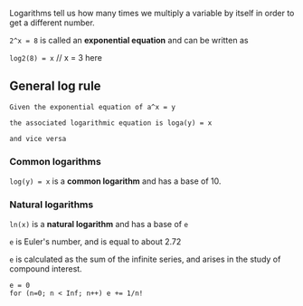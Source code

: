 Logarithms tell us how many times we multiply a variable by itself in order to get a different number.

`2^x = 8` is called an **exponential equation** and can be written as

`log2(8) = x` // x = 3 here

## General log rule

```
Given the exponential equation of a^x = y

the associated logarithmic equation is loga(y) = x

and vice versa
```

### Common logarithms

`log(y) = x` is a **common logarithm** and has a base of 10.

### Natural logarithms

`ln(x)` is a **natural logarithm** and has a base of `e`

`e` is Euler's number, and is equal to about 2.72

`e` is calculated as the sum of the infinite series, and arises in the study of compound interest.

```
e = 0
for (n=0; n < Inf; n++) e += 1/n!
```
